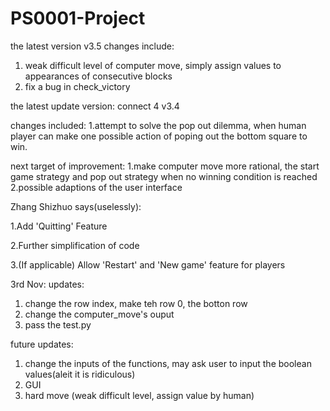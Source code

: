 # PS0001-Project

the latest version v3.5
changes include:
1. weak difficult level of computer move, simply assign values to appearances of consecutive blocks
2. fix a bug in check_victory


the latest update version: connect 4 v3.4

changes included: 
1.attempt to solve the pop out dilemma, when human player can make one possible action of poping out the bottom square to win.

next target of improvement:
1.make computer move more rational, the start game strategy and pop out strategy when no winning condition is reached
2.possible adaptions of the user interface

Zhang Shizhuo says(uselessly):

1.Add 'Quitting' Feature

2.Further simplification of code

3.(If applicable) Allow 'Restart' and 'New game' feature for players


3rd Nov:
updates:
1. change the row index, make teh row 0, the botton row
2. change the computer_move's ouput
3. pass the test.py

future updates:
1. change the inputs of the functions, may ask user to input the boolean values(aleit it is ridiculous)
2. GUI
3. hard move (weak difficult level, assign value by human)
